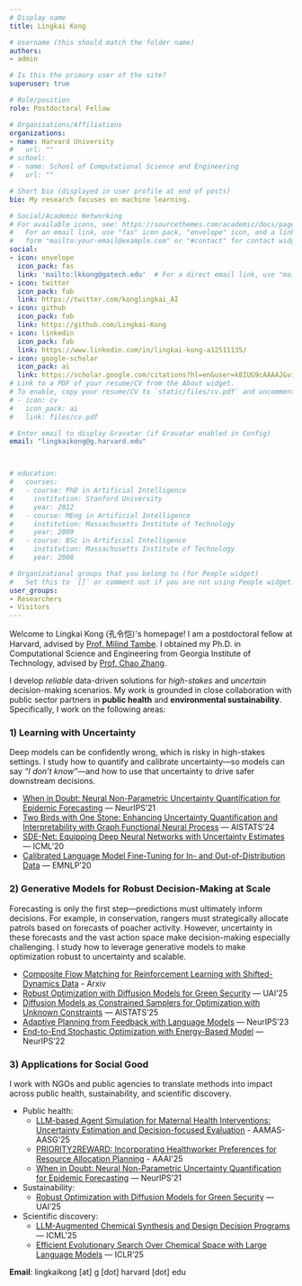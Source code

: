 ```yaml
---
# Display name
title: Lingkai Kong

# Username (this should match the folder name)
authors:
- admin

# Is this the primary user of the site?
superuser: true

# Role/position
role: Postdoctoral Fellow

# Organizations/Affiliations
organizations:
- name: Harvard University
#   url: ""
# school:
# - name: School of Computational Science and Engineering
#   url: ""

# Short bio (displayed in user profile at end of posts)
bio: My research focuses on machine learning.

# Social/Academic Networking
# For available icons, see: https://sourcethemes.com/academic/docs/page-builder/#icons
#   For an email link, use "fas" icon pack, "envelope" icon, and a link in the
#   form "mailto:your-email@example.com" or "#contact" for contact widget.
social:
- icon: envelope
  icon_pack: fas
  link: 'mailto:lkkong@gatech.edu'  # For a direct email link, use "mailto:test@example.org".
- icon: twitter
  icon_pack: fab
  link: https://twitter.com/konglingkai_AI
- icon: github
  icon_pack: fab
  link: https://github.com/Lingkai-Kong
- icon: linkedin
  icon_pack: fab
  link: https://www.linkedin.com/in/lingkai-kong-a12511135/
- icon: google-scholar
  icon_pack: ai
  link: https://scholar.google.com/citations?hl=en&user=k8IUG9cAAAAJ&view_op=list_works&authuser=1&gmla=AJsN-F7LpSeM-cp5ZhDWjJHvrdgXfFQrVeW5z7K86SLD8gf8yQJ7MXqn7F-lXicOpdvSX8PiDT9jWpEMGfi2dZtV-3m9lpVgfv02g__VdQwSqZcruTKSkCI
# Link to a PDF of your resume/CV from the About widget.
# To enable, copy your resume/CV to `static/files/cv.pdf` and uncomment the lines below.
# - icon: cv
#   icon_pack: ai
#   link: files/cv.pdf

# Enter email to display Gravatar (if Gravatar enabled in Config)
email: "lingkaikong@g.harvard.edu"



# education:
#   courses:
#   - course: PhD in Artificial Intelligence
#     institution: Stanford University
#     year: 2012
#   - course: MEng in Artificial Intelligence
#     institution: Massachusetts Institute of Technology
#     year: 2009
#   - course: BSc in Artificial Intelligence
#     institution: Massachusetts Institute of Technology
#     year: 2008

# Organizational groups that you belong to (for People widget)
#   Set this to `[]` or comment out if you are not using People widget.
user_groups:
- Researchers
- Visitors
---
```


Welcome to Lingkai Kong (孔令恺)'s homepage! I am a postdoctoral fellow at Harvard, advised by [Prof. Milind Tambe](https://teamcore.seas.harvard.edu/tambe). I obtained my Ph.D. in Computational Science and Engineering from Georgia Institute of Technology, advised by [Prof. Chao Zhang](http://chaozhang.org/).


I develop *reliable* data-driven solutions for *high-stakes* and *uncertain* decision-making scenarios. My work is grounded in close collaboration with public sector partners in **public health** and **environmental sustainability**. Specifically, I work on the following areas:  

### 1) Learning with Uncertainty
Deep models can be confidently wrong, which is risky in high-stakes settings. I study how to quantify and calibrate uncertainty—so models can say *“I don’t know”*—and how to use that uncertainty to drive safer downstream decisions.  

- [When in Doubt: Neural Non-Parametric Uncertainty Quantification for Epidemic Forecasting](https://arxiv.org/abs/2106.03904) — NeurIPS’21  
- [Two Birds with One Stone: Enhancing Uncertainty Quantification and Interpretability with Graph Functional Neural Process](https://proceedings.mlr.press/v238/kong24a/kong24a.pdf) — AISTATS’24
- [SDE-Net: Equipping Deep Neural Networks with Uncertainty Estimates](https://arxiv.org/abs/2008.10546) — ICML’20  
- [Calibrated Language Model Fine-Tuning for In- and Out-of-Distribution Data](https://arxiv.org/abs/2010.11506) — EMNLP’20  
  

### 2) Generative Models for Robust Decision-Making at Scale
Forecasting is only the first step—predictions must ultimately inform decisions. For example, in conservation, rangers must strategically allocate patrols based on forecasts of poacher activity. However, uncertainty in these forecasts and the vast action space make decision-making especially challenging. I study how to leverage generative models to make optimization robust to uncertainty and scalable.

- [Composite Flow Matching for Reinforcement Learning with Shifted-Dynamics Data](https://arxiv.org/abs/2505.23062) - Arxiv
- [Robust Optimization with Diffusion Models for Green Security](https://arxiv.org/abs/2503.05730) — UAI’25
- [Diffusion Models as Constrained Samplers for Optimization with Unknown Constraints](https://arxiv.org/abs/2402.18012) — AISTATS’25
- [Adaptive Planning from Feedback with Language Models](https://arxiv.org/abs/2305.16653) — NeurIPS’23   
- [End-to-End Stochastic Optimization with Energy-Based Model](https://arxiv.org/abs/2211.13837) — NeurIPS’22  

### 3) Applications for Social Good
I work with NGOs and public agencies to translate methods into impact across public health, sustainability, and scientific discovery.  
- Public health:
  - [LLM-based Agent Simulation for Maternal Health Interventions: Uncertainty Estimation and Decision-focused Evaluation](https://arxiv.org/abs/2503.22719) - AAMAS-AASG'25
  - [PRIORITY2REWARD: Incorporating Healthworker Preferences for Resource Allocation Planning](https://ojs.aaai.org/index.php/AAAI/article/view/35375) - AAAI'25
  - [When in Doubt: Neural Non-Parametric Uncertainty Quantification for Epidemic Forecasting](https://arxiv.org/abs/2106.03904) — NeurIPS’21  
- Sustainability:  
  - [Robust Optimization with Diffusion Models for Green Security](https://arxiv.org/abs/2503.05730) — UAI’25  
- Scientific discovery:  
  - [LLM-Augmented Chemical Synthesis and Design Decision Programs](https://www.arxiv.org/abs/2505.07027) — ICML'25  
  - [Efficient Evolutionary Search Over Chemical Space with Large Language Models](https://arxiv.org/abs/2406.16976) — ICLR’25  

 
**Email**: lingkaikong [at] g [dot] harvard [dot] edu
